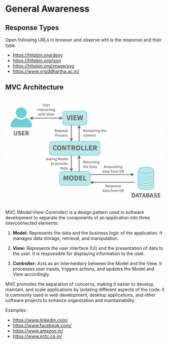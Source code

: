 # General Awareness

## Response Types

Open following URLs in browser and observe wht is the response and their type.

* https://httpbin.org/deny
* https://httpbin.org/json
* https://httpbin.org/image/svg
* https://www.vrsiddhartha.ac.in/

## MVC Architecture

![mvc](./images/mvc.png)

MVC (Model-View-Controller) is a design pattern used in software development to separate the components of an application into three interconnected elements:

1. **Model:** Represents the data and the business logic of the application. It manages data storage, retrieval, and manipulation.

2. **View:** Represents the user interface (UI) and the presentation of data to the user. It is responsible for displaying information to the user.

3. **Controller:** Acts as an intermediary between the Model and the View. It processes user inputs, triggers actions, and updates the Model and View accordingly.

MVC promotes the separation of concerns, making it easier to develop, maintain, and scale applications by isolating different aspects of the code. It is commonly used in web development, desktop applications, and other software projects to enhance organization and maintainability.

Examples:

* https://www.linkedin.com/
* https://www.facebook.com/
* https://www.amazon.in/
* https://www.irctc.co.in/
